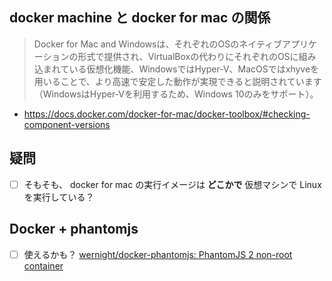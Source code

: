 ## docker machine と docker for mac の関係
> Docker for Mac and Windowsは、それぞれのOSのネイティブアプリケーションの形式で提供され、VirtualBoxの代わりにそれぞれのOSに組み込まれている仮想化機能、WindowsではHyper-V、MacOSではxhyveを用いることで、より高速で安定した動作が実現できると説明されています（WindowsはHyper-Vを利用するため、Windows 10のみをサポート）。

- https://docs.docker.com/docker-for-mac/docker-toolbox/#checking-component-versions

## 疑問
- [ ] そもそも、 docker for mac の実行イメージは **どこかで** 仮想マシンで Linux を実行している？

## Docker + phantomjs
- [ ] 使えるかも？ [wernight/docker-phantomjs: PhantomJS 2 non-root container](https://github.com/wernight/docker-phantomjs)
